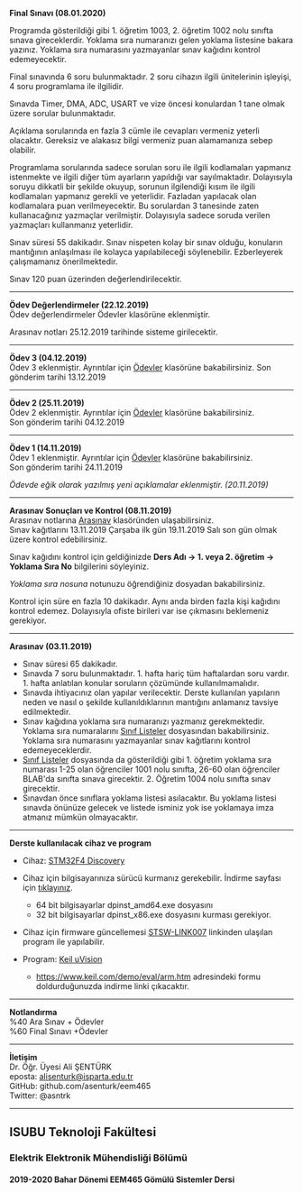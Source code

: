 **Final Sınavı (08.01.2020)** 

Programda gösterildiği gibi 1. öğretim 1003, 2. öğretim 1002 nolu sınıfta sınava gireceklerdir. Yoklama sıra numaranızı gelen yoklama listesine bakara yazınız. Yoklama sıra numarasını yazmayanlar sınav kağıdını kontrol edemeyecektir. 

Final sınavında 6 soru bulunmaktadır. 2 soru cihazın ilgili ünitelerinin işleyişi, 4 soru programlama ile ilgilidir.

Sınavda Timer, DMA, ADC, USART ve vize öncesi konulardan 1 tane olmak üzere sorular bulunmaktadır.

Açıklama sorularında en fazla 3 cümle ile  cevapları vermeniz yeterli olacaktır. Gereksiz ve alakasız bilgi vermeniz puan alamamanıza sebep olabilir.

Programlama sorularında sadece sorulan soru ile ilgili kodlamaları yapmanız istenmekte ve ilgili diğer tüm ayarların yapıldığı var sayılmaktadır. Dolayısıyla soruyu dikkatli bir şekilde okuyup, sorunun ilgilendiği kısım ile ilgili kodlamaları yapmanız gerekli ve yeterlidir. Fazladan yapılacak olan kodlamalara puan verilmeyecektir. Bu sorulardan 3 tanesinde zaten kullanacağınız yazmaçlar verilmiştir. Dolayısıyla sadece soruda verilen yazmaçları kullanmanız yeterlidir.

Sınav süresi 55 dakikadır. Sınav nispeten kolay bir sınav olduğu, konuların mantığının anlaşılması ile kolayca yapılabileceği söylenebilir. Ezberleyerek çalışmamanız önerilmektedir.

Sınav 120 puan üzerinden değerlendirilecektir.  



---

**Ödev Değerlendirmeler (22.12.2019)**    
Ödev değerlendirmeler Ödevler klasörüne eklenmiştir.

Arasınav notları 25.12.2019 tarihinde sisteme girilecektir.

---

**Ödev 3 (04.12.2019)**   
Ödev 3 eklenmiştir. Ayrıntılar için [Ödevler](./odevler/) klasörüne bakabilirsiniz.
Son gönderim tarihi 13.12.2019


---

**Ödev 2 (25.11.2019)**  
Ödev 2 eklenmiştir. Ayrıntılar için [Ödevler](./odevler/) klasörüne bakabilirsiniz.   
Son gönderim tarihi 04.12.2019 



---

**Ödev 1 (14.11.2019)**   
Ödev 1 eklenmiştir. Ayrıntılar için [Ödevler](./odevler/) klasörüne bakabilirsiniz.   
Son gönderim tarihi 24.11.2019

*Ödevde eğik olarak yazılmış yeni açıklamalar eklenmiştir. (20.11.2019)*


---

**Arasınav Sonuçları ve Kontrol (08.11.2019)**   
Arasınav notlarına [Arasınav](./arasinav/) klasöründen ulaşabilirsiniz.   
Sınav kağıtlarını 13.11.2019 Çarşaba ilk gün 19.11.2019 Salı  son gün olmak üzere kontrol edebilirsiniz.   

Sınav kağıdını kontrol için geldiğinizde **Ders Adı -> 1. veya 2. öğretim -> Yoklama Sıra No** bilgilerini söyleyiniz. 

*Yoklama sıra nosuna* notunuzu öğrendiğiniz dosyadan bakabilirsiniz.  

Kontrol için süre en fazla 10 dakikadır. Aynı anda birden fazla kişi kağıdını kontrol edemez. Dolayısıyla ofiste birileri var ise çıkmasını beklemeniz gerekiyor.


---



**Arasınav (03.11.2019)**     
- Sınav süresi 65 dakikadır.
- Sınavda  7 soru bulunmaktadır. 1. hafta hariç tüm haftalardan soru vardır. 1. hafta anlatılan konular soruların çözümünde kullanılmamalıdır.
- Sınavda ihtiyacınız olan yapılar verilecektir. Derste kullanılan yapıların neden ve nasıl o şekilde kullanıldıklarının mantığını anlamanız tavsiye edilmektedir.
-  Sınav kağıdına yoklama sıra numaranızı yazmanız gerekmektedir. Yoklama sıra numaralarını [Sınıf Listeler](./arasinav/sinif_listeler.txt) dosyasından bakabilirsiniz. Yoklama sıra numarasını yazmayanlar sınav kağıtlarını kontrol edemeyeceklerdir.
- [Sınıf Listeler](./arasinav/sinif_listeler.txt) dosyasında da gösterildiği gibi 1. öğretim yoklama sıra numarası 1-25  olan öğrenciler 1001 nolu sınıfta, 26-60 olan öğrenciler BLAB'da sınıfta sınava girecektir. 2. Öğretim 1004 nolu sınıfta sınav girecektir.
- Sınavdan önce sınıflara yoklama listesi asılacaktır. Bu yoklama listesi sınavda önünüze gelecek ve listede isminiz yok ise yoklamaya imza atmanız mümkün olmayacaktır.


---

**Derste kullanılacak cihaz ve program**

- Cihaz: [STM32F4 Discovery](https://www.st.com/en/evaluation-tools/stm32f4discovery.html)
- Cihaz için bilgisayarınıza sürücü kurmanız gerekebilir. İndirme sayfası için [tıklayınız](https://www.st.com/content/st_com/en/products/development-tools/software-development-tools/stm32-software-development-tools/stm32-utilities/stsw-link009.html). 
  - 64 bit bilgisayarlar dpinst_amd64.exe dosyasını
  - 32 bit bilgisayarlar dpinst_x86.exe dosyasını kurması gerekiyor.
- Cihaz için firmware güncellemesi [STSW-LINK007](https://www.st.com/content/st_com/en/products/development-tools/software-development-tools/stm32-software-development-tools/stm32-programmers/stsw-link007.html) linkinden ulaşılan program ile  yapılabilir.
  

- Program: [Keil uVision](http://www2.keil.com/mdk5/uvision/)
  - https://www.keil.com/demo/eval/arm.htm adresindeki formu doldurduğunuzda indirme linki çıkacaktır.

---

**Notlandırma**    
%40 Ara Sınav   + Ödevler    
%60 Final Sınavı +Ödevler


---

**İletişim**   
Dr. Öğr. Üyesi Ali ŞENTÜRK   
eposta: alisenturk@isparta.edu.tr   
GitHub: github.com/asenturk/eem465   
Twitter: @asntrk

---


## ISUBU Teknoloji Fakültesi
### Elektrik Elektronik Mühendisliği Bölümü
#### 2019-2020 Bahar Dönemi EEM465 Gömülü Sistemler Dersi